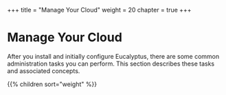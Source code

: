 +++
title = "Manage Your Cloud"
weight = 20
chapter = true
+++


# Manage Your Cloud
After you install and initially configure Eucalyptus, there are some common administration tasks you can perform. This section describes these tasks and associated concepts.

{{% children sort="weight" %}}
